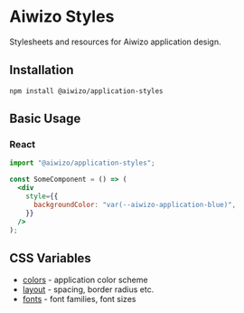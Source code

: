 # Aiwizo Styles

Stylesheets and resources for Aiwizo application design.

## Installation

```
npm install @aiwizo/application-styles
```

## Basic Usage

### React

```jsx
import "@aiwizo/application-styles";

const SomeComponent = () => (
  <div
    style={{
      backgroundColor: "var(--aiwizo-application-blue)",
    }}
  />
);
```

## CSS Variables

- [colors](./src/colors.css) - application color scheme
- [layout](./src/layout.css) - spacing, border radius etc.
- [fonts](./src/fonts/fonts.css) - font families, font sizes

